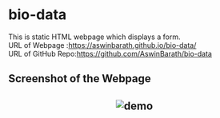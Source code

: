 # bio-data
This is static HTML webpage which displays a form. <br>
URL of Webpage    :https://aswinbarath.github.io/bio-data/ <br>
URL of GitHub Repo:https://github.com/AswinBarath/bio-data

## Screenshot of the Webpage
<h2 align="center">
  <img src="https://github.com/AswinBarath/image/demo.png" alt="demo">
  <br>
</h2>